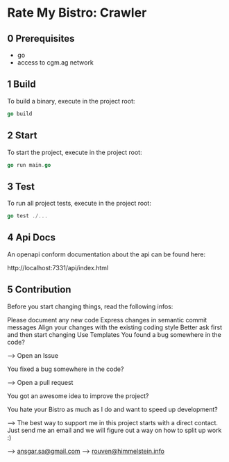 # Rate My Bistro: Crawler

## 0 Prerequisites

 * go
 * access to cgm.ag network

## 1 Build
To build a binary, execute in the project root:
```go
go build
```

## 2 Start
To start the project, execute in the project root:
```go
go run main.go
```

## 3 Test
To run all project tests, execute in the project root:
```go
go test ./...
```

## 4 Api Docs
An openapi conform documentation about the api can be found here:

http://localhost:7331/api/index.html

## 5 Contribution
Before you start changing things, read the following infos:

Please document any new code
Express changes in semantic commit messages
Align your changes with the existing coding style
Better ask first and then start changing
Use Templates
You found a bug somewhere in the code?

--> Open an Issue

You fixed a bug somewhere in the code?

--> Open a pull request

You got an awesome idea to improve the project?

You hate your Bistro as much as I do and want to speed up development?

--> The best way to support me in this project starts with a direct contact. Just send me an email and we will figure out a way on how to split up work :)

--> ansgar.sa@gmail.com
--> rouven@himmelstein.info
